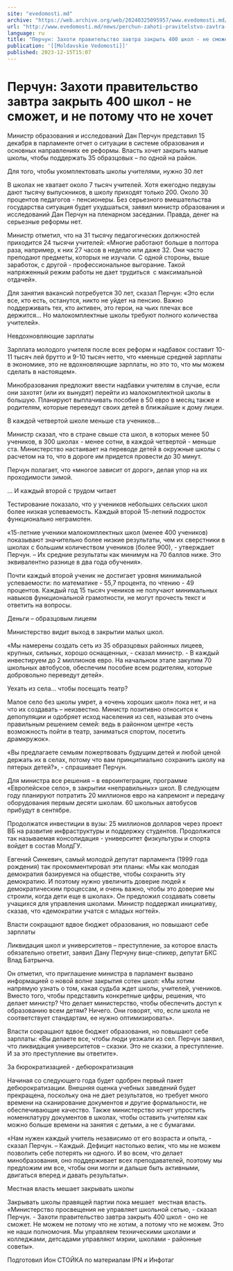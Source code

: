 ```yaml
---
site: "evedomosti.md"
archive: "https://web.archive.org/web/20240325095957/www.evedomosti.md/news/perchun-zahoti-pravitelstvo-zavtra-zakryt-400-shkol-ne-smozh"
url: "http://www.evedomosti.md/news/perchun-zahoti-pravitelstvo-zavtra-zakryt-400-shkol-ne-smozh"
language: ru
title: "Перчун: Захоти правительство завтра закрыть 400 школ - не сможет, и не потому что не хочет"
publication: '[[Moldavskie Vedomosti]]'
published: 2023-12-15T15:07
---
```


# Перчун: Захоти правительство завтра закрыть 400 школ - не сможет, и не потому что не хочет

Министр образования и исследований Дан Перчун представил 15 декабря в парламенте отчет о ситуации в системе образования и основных направлениях ее реформы. Власть хочет закрыть малые школы, чтобы поддержать 35 образцовых – по одной на район.

Для того, чтобы укомплектовать школы учителями, нужно 30 лет

В школах не хватает около 7 тысяч учителей. Хотя ежегодно педвузы дают тысячу выпускников, в школу приходят только 200. Около 30 процентов педагогов - пенсионеры. Без серьезного вмешательства государства ситуация будет ухудшаться, заявил министр образования и исследований Дан Перчун на пленарном заседании. Правда, денег на серьезные реформы нет.

Министр отметил, что на 31 тысячу педагогических должностей приходится 24 тысячи учителей: «Многие работают больше в полтора раза, например, к них 27 часов в неделю или даже 32. Они часто преподают предметы, которых не изучали. С одной стороны, выше заработок, с другой - профессиональное выгорание. Такой напряженный режим работы не дает трудиться  с максимальной отдачей».

Для занятия вакансий потребуется 30 лет, сказал Перчун: «Это если все, кто есть, останутся, никто не уйдет на пенсию. Важно поддерживать тех, кто активен, это герои, на чьих плечах все держится... Но малокомплектные школы требуют полного количества учителей».

Невдохновляющие зарплаты

Зарплата молодого учителя после всех реформ и надбавок составит 10-11 тысяч лей брутто и 9-10 тысяч нетто, что «меньше средней зарплаты в экономике, это не вдохновляющие зарплаты, но это то, что мы можем сделать в настоящем».

Минобразования предложит ввести надбавки учителям в случае, если они захотят (или их вынудят) перейти из малокомплектной школы в большую. Планируют выплачивать пособие в 50 евро в месяц также и родителям, которые переведут своих детей в ближайшие к дому лицеи.

В каждой четвертой школе меньше ста учеников…

Министр сказал, что в стране свыше ста школ, в которых менее 50 учеников, в 300 школах - менее сотни, в каждой четвертой - меньше ста. Министерство настаивает на переводе детей в окружные школы с расчетом на то, что в дороге им придется провести до 30 минут.

Перчун полагает, что «многое зависит от дорог», делая упор на их проходимости зимой.

… И каждый второй с трудом читает

Тестирование показало, что у учеников небольших сельских школ более низкая успеваемость. Каждый второй 15-летний подросток функционально неграмотен.

«15-летние ученики малокомплектных школ (менее 400 учеников) показывают значительно более низкие результаты, чем их сверстники в школах с большим количеством учеников (более 900), - утверждает Перчун. – Их средние результаты как минимум на 70 баллов ниже. Это эквивалентно разнице в два года обучения».

Почти каждый второй ученик не достигает уровня минимальной успеваемости: по математике - 55,7 процента, по чтению - 49 процентов. Каждый год 15 тысяч учеников не получают минимальных навыков функциональной грамотности, не могут прочесть текст и ответить на вопросы.

Деньги – образцовым лицеям

Министерство видит выход в закрытии малых школ.

«Мы намерены создать сеть из 35 образцовых районных лицеев, крупных, сильных, хорошо оснащенных, - сказал министр. - В каждый инвестируем до 2 миллионов евро. На начальном этапе закупим 70 школьных автобусов, обеспечим пособие всем родителям, которые добровольно переведут детей».

Уехать из села… чтобы посещать театр?

Малое село без школы умрет, а «очень хороших школ» пока нет, и на что их создавать – неизвестно. Министр позитивно относится к депопуляции и одобряет исход населения из сел, называя это очень правильным решением семей: ведь в районном центре «есть возможность пойти в театр, заниматься спортом, посетить драмкружок».

«Вы предлагаете семьям пожертвовать будущим детей и любой ценой держать их в селах, потому что вам принципиально сохранить школу на пятерых детей?», - спрашивает Перчун.

Для министра все решения – в евроинтеграции, программе «Европейское село», в закрытии «неправильных» школ. В следующем году планируют потратить 20 миллионов евро на капремонт и передачу оборудования первым десяти школам. 60 школьных автобусов прибудут в сентябре.

Продолжатся инвестиции в вузы: 25 миллионов долларов через проект ВБ на развитие инфраструктуры и поддержку студентов. Продолжится так называемая консолидация - университет физкультуры и спорта войдет в состав МолдГУ.

Евгений Синкевич, самый молодой депутат парламента (1999 года рождения) так прокомментировал эти планы: «Мы как молодая демократия базируемся на обществе, чтобы сохранить эту демократию. И поэтому нужно увеличить доверие людей к демократическим процессам, и очень важно, чтобы это доверие мы строили, когда дети еще в школах». Он предложил создавать советы учащихся для управления школами. Министр поддержал инициативу, сказав, что «демократии учатся с младых ногтей».

Власти сокращают вдвое бюджет образования, но повышают себе зарплаты

Ликвидация школ и университетов – преступление, за которое власть обязательно ответит, заявил Дану Перчуну вице-спикер, депутат БКС Влад Батрынча.

Он отметил, что приглашение министра в парламент вызвано информацией о новой волне закрытия сотен школ: «Мы хотим напрямую узнать о том, какая судьба ждет школы, учителей, учеников. Вместо того, чтобы представить конкретные цифры, решения, что делает министр? Что делает министерство, чтобы обеспечить доступ к образованию всем детям? Ничего. Они говорят, что, если школа не соответствует стандартам, ее нужно оптимизировать».

Власти сокращают вдвое бюджет образования, но повышают себе зарплаты: «Вы делаете все, чтобы люди уезжали из сел. Перчун заявил, что ликвидация университетов – сказки. Это не сказки, а преступление. И за это преступление вы ответите».

За бюрократизацией - дебюрократизация

Начиная со следующего года будет одобрен первый пакет дебюрократизации. Внешняя оценка учебных заведений будет прекращена, поскольку она не дает результатов, но требует много времени на сканирование документов и другие формальности, не обеспечивающие качество. Также министерство хочет упростить номенклатуру документов в школах, чтобы оставить учителям как можно больше времени на занятия с детьми, а не с бумагами.

«Нам нужен каждый учитель независимо от его возраста и опыта, - сказал Перчун. – Каждый. Дефицит настолько велик, что мы не можем позволить себе потерять ни одного. И во всем, что делает минобразования, оно поддерживает всех преподавателей, поэтому мы предложим им все, чтобы они могли и дальше быть активными, двигаться вперед и давать результаты».

Местная власть мешает закрывать школы

Закрывать школы правящей партии пока мешает  местная власть. «Министерство просвещения не управляет школьной сетью, - сказал Перчун. - Захоти правительство завтра закрыть 400 школ - оно не сможет. Не можем не потому что не хотим, а потому что не можем. Это не наши полномочия. Мы управляем техническими школами и колледжами, детсадами управляют мэрии, школами - районные советы».

Подготовил Ион СТОЙКА по материалам IPN и Инфотаг